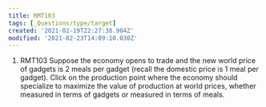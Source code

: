 ```yaml
---
title: RMT103
tags: [_Questions/type/target]
created: '2021-02-19T22:27:38.904Z'
modified: '2021-02-23T14:09:10.030Z'
---
```


1. RMT103
Suppose the economy opens to trade and the new world price of gadgets is 2 meals per gadget (recall the domestic price is 1 meal per gadget).  Click on the production point where the economy should specialize to maximize the value of production at world prices, whether measured in terms of gadgets or measured in terms of meals.

